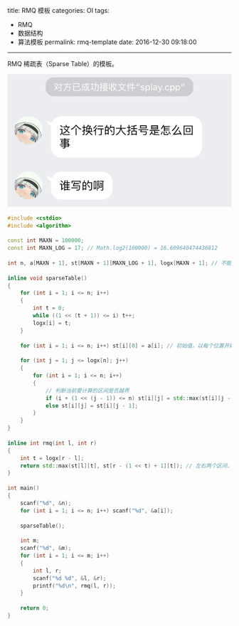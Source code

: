 title: RMQ 模板
categories: OI
tags: 
  - RMQ
  - 数据结构
  - 算法模板
permalink: rmq-template
date: 2016-12-30 09:18:00
---

RMQ 稀疏表（Sparse Table）的模板。

![zyz 大佬的评价](rmq-template/zyz.png)

<!-- more -->

```c++
#include <cstdio>
#include <algorithm>

const int MAXN = 100000;
const int MAXN_LOG = 17; // Math.log2(100000) = 16.609640474436812

int n, a[MAXN + 1], st[MAXN + 1][MAXN_LOG + 1], logx[MAXN + 1]; // 不能直接叫 log

inline void sparseTable()
{
	for (int i = 1; i <= n; i++)
	{
		int t = 0;
		while ((1 << (t + 1)) <= i) t++;
		logx[i] = t;
	}

	for (int i = 1; i <= n; i++) st[i][0] = a[i]; // 初始值，以每个位置开始 2 ^ 0 = 1 长度的区间，即自身

	for (int j = 1; j <= logx[n]; j++)
	{
		for (int i = 1; i <= n; i++)
		{
			// 判断当前要计算的区间是否越界
			if (i + (1 << (j - 1)) <= n) st[i][j] = std::max(st[i][j - 1], st[i + (1 << (j - 1))][j - 1]);
			else st[i][j] = st[i][j - 1];
		}
	}
}

inline int rmq(int l, int r)
{
	int t = logx[r - l];
	return std::max(st[l][t], st[r - (1 << t) + 1][t]); // 左右两个区间，恰好覆盖
}

int main()
{
	scanf("%d", &n);
	for (int i = 1; i <= n; i++) scanf("%d", &a[i]);

	sparseTable();

	int m;
	scanf("%d", &m);
	for (int i = 1; i <= m; i++)
	{
		int l, r;
		scanf("%d %d", &l, &r);
		printf("%d\n", rmq(l, r));
	}

	return 0;
}
```